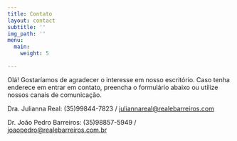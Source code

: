 ```yaml
---
title: Contato
layout: contact
subtitle: ''
img_path: ''
menu:
  main:
    weight: 5

---
```

Olá! Gostaríamos de agradecer o interesse em nosso escritório. Caso tenha enderece em entrar em contato, preencha o formulário abaixo ou utilize nossos canais de comunicação.

Dra. Julianna Real: (35)99844-7823 / juliannareal@realebarreiros.com

Dr. João Pedro Barreiros: (35)98857-5949 / joaopedro@realebarreiros.com.br